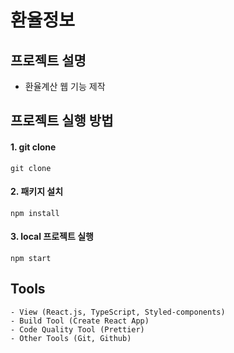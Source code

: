 # 환율정보

## 프로젝트 설명

- 환율계산 웹 기능 제작

## 프로젝트 실행 방법

#### 1. git clone

```
git clone
```

#### 2. 패키지 설치

```
npm install
```

#### 3. local 프로젝트 실행

```
npm start
```

## Tools

```
- View (React.js, TypeScript, Styled-components)
- Build Tool (Create React App)
- Code Quality Tool (Prettier)
- Other Tools (Git, Github)
```
